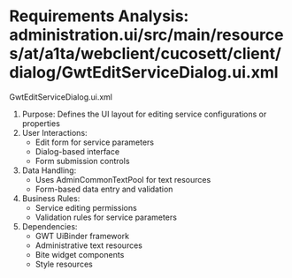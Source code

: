 # Requirements Analysis: administration.ui/src/main/resources/at/a1ta/webclient/cucosett/client/dialog/GwtEditServiceDialog.ui.xml

GwtEditServiceDialog.ui.xml
1. Purpose: Defines the UI layout for editing service configurations or properties
2. User Interactions:
   - Edit form for service parameters
   - Dialog-based interface
   - Form submission controls
3. Data Handling:
   - Uses AdminCommonTextPool for text resources
   - Form-based data entry and validation
4. Business Rules:
   - Service editing permissions
   - Validation rules for service parameters
5. Dependencies:
   - GWT UiBinder framework
   - Administrative text resources
   - Bite widget components
   - Style resources
